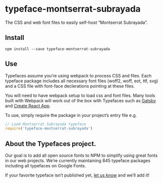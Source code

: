 
# typeface-montserrat-subrayada

The CSS and web font files to easily self-host “Montserrat Subrayada”.

## Install

`npm install --save typeface-montserrat-subrayada`

## Use

Typefaces assume you’re using webpack to process CSS and files. Each typeface
package includes all necessary font files (woff2, woff, eot, ttf, svg) and
a CSS file with font-face declerations pointing at these files.

You will need to have webpack setup to load css and font files. Many tools built
with Webpack will work out of the box with Typefaces such as [Gatsby](https://github.com/gatsbyjs/gatsby)
and [Create React App](https://github.com/facebookincubator/create-react-app).

To use, simply require the package in your project’s entry file e.g.

```javascript
// Load Montserrat Subrayada typeface
require('typeface-montserrat-subrayada')
```

## About the Typefaces project.

Our goal is to add all open source fonts to NPM to simplify using great fonts in
our web projects. We’re currently maintaining 845 typeface packages
including all typefaces on Google Fonts.

If your favorite typeface isn’t published yet, [let us know](https://github.com/KyleAMathews/typefaces)
and we’ll add it!
